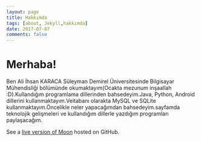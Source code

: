```yaml
---
layout: page
title: Hakkımda
tags: [about, Jekyll,hakkımda]
date: 2017-07-07
comments: false
---
```

# Merhaba!
Ben Ali İhsan KARACA
Süleyman Demirel Üniversitesinde Bilgisayar Mühendisliği bölümünde okumaktayım(Ocakta mezunum inşaallah :D).Kullandığım programlama dillerinden bahsedeyim.Java, Python, Android dillerini kullanmaktayım.Veitabanı olarakta MySQL ve SQLite kullanmaktayım.Öncelikle neler yapacağımdan bahsedeyim.sayfamda teknolojik gelişmeleri ve kullandığım dillerle yazdığım programları paylaşacağım.

See a [live version of Moon](http://taylantatli.github.io/Moon) hosted on GitHub.
